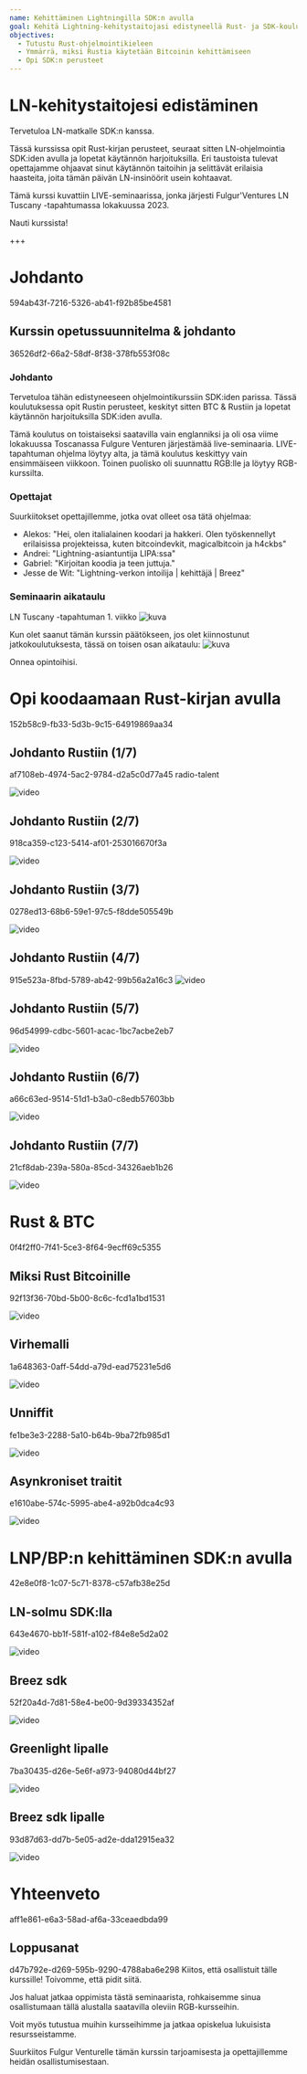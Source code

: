 ```yaml
---
name: Kehittäminen Lightningilla SDK:n avulla
goal: Kehitä Lightning-kehitystaitojasi edistyneellä Rust- ja SDK-koulutuksella.
objectives:
  - Tutustu Rust-ohjelmointikieleen
  - Ymmärrä, miksi Rustia käytetään Bitcoinin kehittämiseen
  - Opi SDK:n perusteet
---
```


# LN-kehitystaitojesi edistäminen

Tervetuloa LN-matkalle SDK:n kanssa.

Tässä kurssissa opit Rust-kirjan perusteet, seuraat sitten LN-ohjelmointia SDK:iden avulla ja lopetat käytännön harjoituksilla. Eri taustoista tulevat opettajamme ohjaavat sinut käytännön taitoihin ja selittävät erilaisia haasteita, joita tämän päivän LN-insinöörit usein kohtaavat.

Tämä kurssi kuvattiin LIVE-seminaarissa, jonka järjesti Fulgur'Ventures LN Tuscany -tapahtumassa lokakuussa 2023.

Nauti kurssista!

+++

# Johdanto
<partId>594ab43f-7216-5326-ab41-f92b85be4581</partId>

## Kurssin opetussuunnitelma & johdanto
<chapterId>36526df2-66a2-58df-8f38-378fb553f08c</chapterId>

### Johdanto

Tervetuloa tähän edistyneeseen ohjelmointikurssiin SDK:iden parissa. Tässä koulutuksessa opit Rustin perusteet, keskityt sitten BTC & Rustiin ja lopetat käytännön harjoituksilla SDK:iden avulla.

Tämä koulutus on toistaiseksi saatavilla vain englanniksi ja oli osa viime lokakuussa Toscanassa Fulgure Venturen järjestämää live-seminaaria. LIVE-tapahtuman ohjelma löytyy alta, ja tämä koulutus keskittyy vain ensimmäiseen viikkoon. Toinen puolisko oli suunnattu RGB:lle ja löytyy RGB-kurssilta.

### Opettajat

Suurkiitokset opettajillemme, jotka ovat olleet osa tätä ohjelmaa:

- Alekos: "Hei, olen italialainen koodari ja hakkeri. Olen työskennellyt erilaisissa projekteissa, kuten bitcoindevkit, magicalbitcoin ja h4ckbs"
- Andrei: "Lightning-asiantuntija LIPA:ssa"
- Gabriel: "Kirjoitan koodia ja teen juttuja."
- Jesse de Wit: "Lightning-verkon intoilija | kehittäjä | Breez"

### Seminaarin aikataulu

LN Tuscany -tapahtuman 1. viikko
![kuva](assets/1.webp)

Kun olet saanut tämän kurssin päätökseen, jos olet kiinnostunut jatkokoulutuksesta, tässä on toisen osan aikataulu:
![kuva](assets/2.webp)

Onnea opintoihisi.

# Opi koodaamaan Rust-kirjan avulla
<partId>152b58c9-fb33-5d3b-9c15-64919869aa34</partId>

## Johdanto Rustiin (1/7)
<chapterId>af7108eb-4974-5ac2-9784-d2a5c0d77a45</chapterId>
<professor>radio-talent</professor>

![video](https://www.youtube.com/watch?v=aZYhDXE_Gas)

## Johdanto Rustiin (2/7)
<chapterId>918ca359-c123-5414-af01-253016670f3a</chapterId>

![video](https://youtu.be/Xm8eCv4LQPc)

## Johdanto Rustiin (3/7)
<chapterId>0278ed13-68b6-59e1-97c5-f8dde505549b</chapterId>

![video](https://youtu.be/R8NeHvHT0uc)

## Johdanto Rustiin (4/7)
<chapterId>915e523a-8fbd-5789-ab42-99b56a2a16c3</chapterId>
![video](https://youtu.be/et8pKvYiO4c)

## Johdanto Rustiin (5/7)
<chapterId>96d54999-cdbc-5601-acac-1bc7acbe2eb7</chapterId>

![video](https://youtu.be/PxQkVmxOc40)

## Johdanto Rustiin (6/7)
<chapterId>a66c63ed-9514-51d1-b3a0-c8edb57603bb</chapterId>

![video](https://youtu.be/3C6hl9BW-Ho)

## Johdanto Rustiin (7/7)
<chapterId>21cf8dab-239a-580a-85cd-34326aeb1b26</chapterId>

![video](https://youtu.be/SBDcb_AauHM)

# Rust & BTC 
<partId>0f4f2ff0-7f41-5ce3-8f64-9ecff69c5355</partId>

## Miksi Rust Bitcoinille
<chapterId>92f13f36-70bd-5b00-8c6c-fcd1a1bd1531</chapterId>

![video](https://youtu.be/veLj2w6ulpc)

## Virhemalli
<chapterId>1a648363-0aff-54dd-a79d-ead75231e5d6</chapterId>

![video](https://youtu.be/X3VKhLtKTRU)

## Unniffit
<chapterId>fe1be3e3-2288-5a10-b64b-9ba72fb985d1</chapterId>

![video](https://youtu.be/zro9GQpJrH0)

## Asynkroniset traitit
<chapterId>e1610abe-574c-5995-abe4-a92b0dca4c93</chapterId>

![video](https://youtu.be/cz66eTfk0lw)

# LNP/BP:n kehittäminen SDK:n avulla
<partId>42e8e0f8-1c07-5c71-8378-c57afb38e25d</partId>

## LN-solmu SDK:lla
<chapterId>643e4670-bb1f-581f-a102-f84e8e5d2a02</chapterId>

![video](https://youtu.be/aEzpxuhLdeo)

## Breez sdk
<chapterId>52f20a4d-7d81-58e4-be00-9d39334352af</chapterId>

![video](https://youtu.be/M3ad9BE6ovo)

## Greenlight lipalle
<chapterId>7ba30435-d26e-5e6f-a973-94080d44bf27</chapterId>

![video](https://youtu.be/gKiIPF4apeE)

## Breez sdk lipalle
<chapterId>93d87d63-dd7b-5e05-ad2e-dda12915ea32</chapterId>

![video](https://youtu.be/6VaIVvBKjLY)

# Yhteenveto
<partId>aff1e861-e6a3-58ad-af6a-33ceaedbda99</partId>

## Loppusanat
<chapterId>d47b792e-d269-595b-9290-4788aba6e298</chapterId>
Kiitos, että osallistuit tälle kurssille! Toivomme, että pidit siitä.

Jos haluat jatkaa oppimista tästä seminaarista, rohkaisemme sinua osallistumaan tällä alustalla saatavilla oleviin RGB-kursseihin.

Voit myös tutustua muihin kursseihimme ja jatkaa opiskelua lukuisista resursseistamme.

Suurkiitos Fulgur Venturelle tämän kurssin tarjoamisesta ja opettajillemme heidän osallistumisestaan.